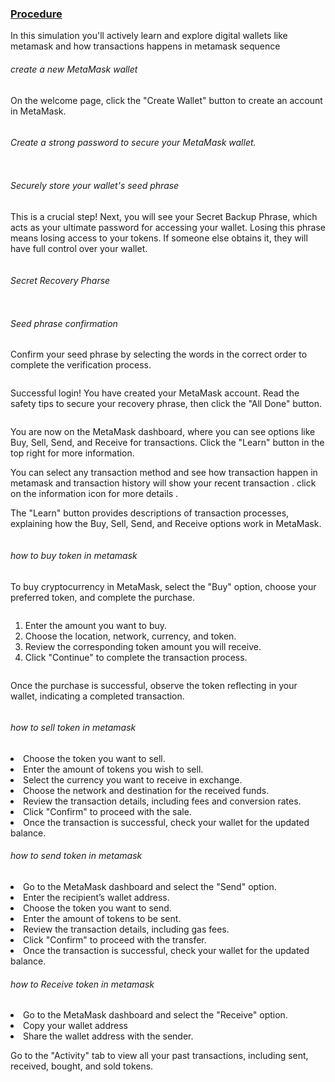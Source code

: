 <u><h3>Procedure</h3></u>
<p>In this simulation you'll actively learn and  explore digital wallets like metamask and how transactions happens in metamask 
sequence </p>


<h6>create a new MetaMask wallet</h6>
<p>On the welcome page, click the "Create Wallet" button to create an account in MetaMask.</p>
<div><img src="images/step1.png" alt=""></div>
<h6><p>Create a strong password to secure your MetaMask wallet.</p>
</h6>
<div><img src="images/step2.png" alt=""></div>
<h6>Securely store your wallet's seed phrase</h6>  
<p>This is a crucial step! Next, you will see your Secret Backup Phrase, which acts as your ultimate password for accessing your wallet. Losing this phrase means losing access to your tokens. If someone else obtains it, they will have full control over your wallet.</p>
<div><img src="images/step3.png" alt=""></div>
<h6><p> Secret Recovery Pharse</p></h6>
<div><img src="images/step4.png" alt=""></div>
<h6>Seed phrase confirmation</h6>
<p>Confirm your seed phrase by selecting the words in the correct order to complete the verification process.</p>

<div><img src="images/step5.png" alt=""></div>



<p>Successful login! You have created your MetaMask account. Read the safety tips to secure your recovery phrase, then click the "All Done" button.</p>

<div><img src="images/step6.png" alt=""></div>
<p>You are now on the MetaMask dashboard, where you can see options like Buy, Sell, Send, and Receive for transactions. Click the "Learn" button in the top right for more information.</p>

<div><img src="images/step7.png" alt=""></div>
You can select any transaction method and see how transaction happen in metamask and transaction history will show your recent transaction . click on the information icon for more details .
<p><p>The "Learn" button provides descriptions of transaction processes, explaining how the Buy, Sell, Send, and Receive options work in MetaMask.</p>
<div><img src="images/step8.png" alt=""></div>
<h6>how to buy token in metamask</h6>
<p>To buy cryptocurrency in MetaMask, select the "Buy" option, choose your preferred token, and complete the purchase.</p>
<div><img src="images/step9.png" alt=""></div>
<ol>
  <li>Enter the amount you want to buy.</li>
  <li>Choose the location, network, currency, and token.</li>
  <li>Review the corresponding token amount you will receive.</li>
  <li>Click "Continue" to complete the transaction process.</li>
</ol>
<div><img src="images/step10.png" alt=""></div>
<div><img src="images/step11.png" alt=""></div>
<div><img src="images/step12.png" alt=""></div>
<p><p>Once the purchase is successful, observe the token reflecting in your wallet, indicating a completed transaction.</p>
<div><img src="images/step13.png" alt=""></div>

<h6>how to sell token in metamask</h6>
<li>Choose the token you want to sell.</li>
<div><img src="images/step15.png" alt=""></div>
  <li>Enter the amount of tokens you wish to sell.</li>
  <div><img src="images/step14.png" alt=""></div>
  <li>Select the currency you want to receive in exchange.</li>
  <li>Choose the network and destination for the received funds.</li>
   <div><img src="images/step16.png" alt=""></div>
  <li>Review the transaction details, including fees and conversion rates.</li>
  <div><img src="images/step17.png" alt=""></div>
  <li>Click "Confirm" to proceed with the sale.</li>
  <div><img src="images/step18.png" alt=""></div>
  <li>Once the transaction is successful, check your wallet for the updated balance.</li>
<div><img src="images/step19.png" alt=""></div>


<h6>how to send token in metamask</h6>
 <li>Go to the MetaMask dashboard and select the "Send" option.</li>
 
<div><img src="images/step20.png" alt=""></div>
  <li>Enter the recipient’s wallet address.</li>
  <div><img src="images/step21.png" alt=""></div>
  <li>Choose the token you want to send.</li>
    <div><img src="images/step22.png" alt=""></div>
  <li>Enter the amount of tokens to be sent.</li>
   <div><img src="images/step23.png" alt=""></div>

  <li>Review the transaction details, including gas fees.</li>
     <div><img src="images/step24.png" alt=""></div>
  <li>Click "Confirm" to proceed with the transfer.</li>
  <li>Once the transaction is successful, check your wallet for the updated balance.</li>
 <div><img src="images/step25.png" alt=""></div>
 <h6>how to Receive token in metamask</h6>
  <li>Go to the MetaMask dashboard and select the "Receive" option.</li>
   <div><img src="images/step26.png" alt=""></div>

  <li>Copy your wallet address </li>
  <div><img src="images/step27.png" alt=""></div>
  <li>Share the wallet address with the sender.</li> 
  <p>Go to the "Activity" tab to view all your past transactions, including sent, received, bought, and sold tokens.</p>
  <div><img src="images/step28.png" alt=""></div>
